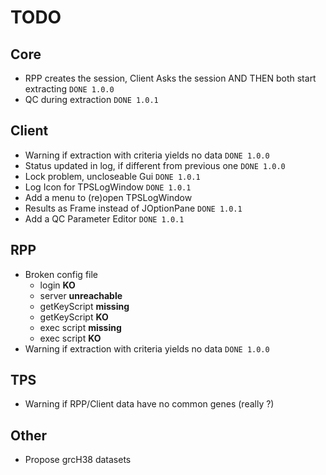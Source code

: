 # TODO

## Core
* RPP creates the session, Client Asks the session AND THEN both start extracting ```DONE 1.0.0```
* QC during extraction ```DONE 1.0.1```
    
## Client
* Warning if extraction with criteria yields no data ```DONE 1.0.0```
* Status updated in log, if different from previous one ```DONE 1.0.0```
* Lock problem, uncloseable Gui ```DONE 1.0.1```
* Log Icon for TPSLogWindow ```DONE 1.0.1```
* Add a menu to (re)open TPSLogWindow
* Results as Frame instead of JOptionPane ```DONE 1.0.1```
* Add a QC Parameter Editor ```DONE 1.0.1```
## RPP
* Broken config file
    - login **KO**
    - server **unreachable**
    - getKeyScript **missing**
    - getKeyScript **KO**
    - exec script **missing**
    - exec script **KO**    
* Warning if extraction with criteria yields no data ```DONE 1.0.0```
## TPS
* Warning if RPP/Client data have no common genes (really ?)
## Other
* Propose grcH38 datasets
